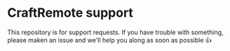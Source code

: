 # CraftRemote support

This repository is for support requests. If you have trouble with something, please maken an issue and we'll help you along as soon as possible :+1:

